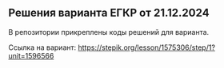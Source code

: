 ## Решения варианта ЕГКР от 21.12.2024

В репозитории прикреплены коды решений для варианта.

Ссылка на вариант: https://stepik.org/lesson/1575306/step/1?unit=1596566 
